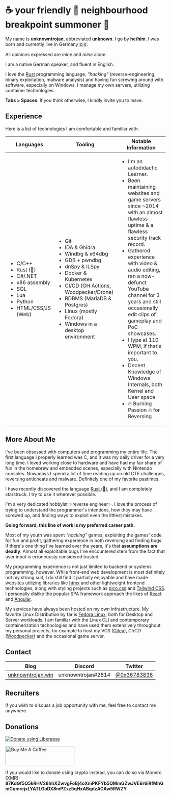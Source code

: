 # __☕️ your friendly 🤗 neighbourhood breakpoint summoner 🔴__

My name is __unknowntrojan__, abbreviated __unknown__. I go by __he/him__. I was born and currently live in Germany 🇩🇪.

All opinions expressed are _mine_ and _mine_ alone.

I am a native German speaker, and fluent in English.

I love the [Rust](https://www.rust-lang.org/) programming language, _"hacking"_ (reverse-engineering, binary exploitation, malware analysis) and having fun screwing around with software, especially on Windows. I manage my own servers, utilizing container technologies.

__Tabs > Spaces__. If you think otherwise, I kindly invite you to leave.

## Experience

Here is a list of technologies I am comfortable and familiar with:

<table>
<thead>

<tr>

<th>Languages</th>
<th>Tooling</th>
<th>Notable Information</th>

</tr>

</thead>
<tbody>

<tr>
<td>

- C/C++
- Rust (🦀)
- C#/.NET
- x86 assembly
- SQL
- Lua
- Python
- HTML/CSS/JS (Web)

</td>
<td>

- Git
- IDA & Ghidra
- Windbg & x64dbg
- GDB + pwndbg
- dnSpy & ILSpy
- Docker & Kubernetes
- CI/CD (GH Actions, Woodpecker/Drone)
- RDBMS (MariaDB & Postgres)
- Linux (mostly Fedora)
- Windows in a desktop environment

</td>
<td>

- I'm an autodidactic Learner.
- Been maintaining websites and game servers since ~2014 with an almost flawless uptime & a flawless security track record.
- Gathered experience with video & audio editing, ran a now-defunct YouTube channel for 3 years and still occasionally edit clips of gameplay and PoC showcases.
- I type at 110 WPM, if that's important to you.
- Decent Knowledge of Windows Internals, both Kernel and User space
- 🔥 Burning Passion 🔥 for Reversing

</td>
</tr>

</tbody>
</table>

## More About Me

I've been obsessed with computers and programming my entire life. The first language I properly learned was C, and it was my daily driver for a very long time. I loved working close to hardware and have had my fair share of fun in the homebrew and embedded scenes, especially with Nintendo consoles. Nowadays I spend a lot of time reading up on old CTF challenges, reversing anticheats and malware. Definitely one of my favorite pastimes.

I have recently discovered the language [Rust (🦀)](https://www.rust-lang.org/), and I am completely starstruck. I try to use it wherever possible.

I'm a very dedicated hobbyist ✨reverse engineer✨. I love the process of trying to understand the programmer's intentions, how they may have screwed up, and finding ways to exploit even the littlest mistakes.

__Going forward, this line of work is my preferred career path.__

Most of my youth was spent _"hacking"_ games, exploiting the games' code for fun and profit, gathering experience in both reversing and finding bugs. If there's one thing I've learned over the years, it's that __assumptions are deadly__. Almost all exploitable bugs I've encountered stem from the fact that user input is erroneously considered trusted.

My programming experience is not just limited to backend or systems programming, however. While front-end web development is most definitely not my strong suit, I do still find it partially enjoyable and have made websites utilizing libraries like [htmx](https://htmx.org/) and other lightweight frontend technologies, along with styling projects such as [pico.css](https://picocss.com/) and [Tailwind CSS](https://tailwindcss.com/). I personally dislike the popular SPA framework approach the likes of [React](https://reactjs.org/) and [Angular](https://angular.io/).

My services have always been hosted on my own infrastructure. My favorite Linux Distribution by far is [Fedora Linux](https://getfedora.org/), both for Desktop and Server workloads. I am familiar with the Linux CLI and contemporary containerization technologies and have used them extensively throughout my personal projects, for example to host my VCS ([Gitea](https://gitea.io/en-us/)), CI/CD ([Woodpecker](https://woodpecker-ci.org/)) and the occasional game server.

## Contact

| Blog | Discord | Twitter |
| --- | --- | --- |
| [unknowntrojan.win](https://unknowntrojan.win/) | unknowntrojan#2814 | [@0x36783836](https://twitter.com/0x36783836)

## Recruiters

If you wish to discuss a job opportunity with me, feel free to contact me anywhere.

## Donations

<a href="https://liberapay.com/unknowntrojan/donate"><img alt="Donate using Liberapay" src="https://liberapay.com/assets/widgets/donate.svg"></a>

<a href="https://www.buymeacoffee.com/unknowntrojan" target="_blank"><img src="https://cdn.buymeacoffee.com/buttons/v2/default-violet.png" alt="Buy Me A Coffee" style="height: 60px !important;width: 217px !important;" ></a>

If you would like to donate using crypto instead, you can do so via Monero (XMR):
__87KdGf5Q5kRHV28hhXZwvgFoBj4oXmPKFYb5QMmGZwJVE6r6iRfMhGmCqmrcjxLYATLGoDX8mPZxz5qHxABqdzACAw5RWZY__
